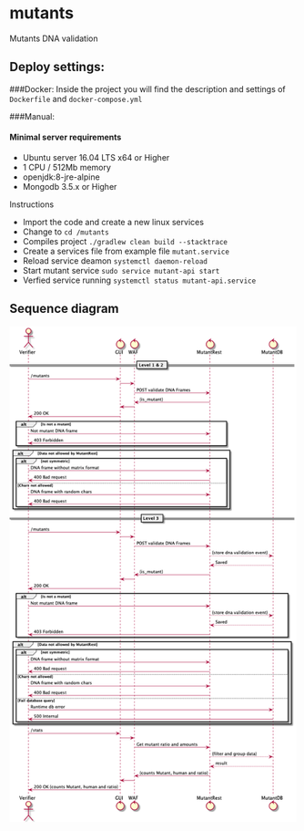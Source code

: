 # mutants
Mutants DNA validation 

## Deploy settings:

###Docker:
Inside the project you will find the description and settings of `Dockerfile` and `docker-compose.yml`

###Manual: 

#### Minimal server requirements

- Ubuntu server 16.04 LTS x64 or Higher
- 1 CPU / 512Mb memory
- openjdk:8-jre-alpine
- Mongodb 3.5.x or Higher

Instructions
- Import the code and create a new linux services
- Change to 
`
cd /mutants
`
- Compiles project 
`
  ./gradlew clean build --stacktrace  
`
- Create a services file from example file `mutant.service`
- Reload service deamon `systemctl daemon-reload`
- Start mutant service `sudo service mutant-api start`
- Verfied service running `systemctl status mutant-api.service`


## Sequence diagram 
![Sequence as DNA verifier](docs/architecture/sequence_as_dna_verifier.png "Sequence as DNA verifier")